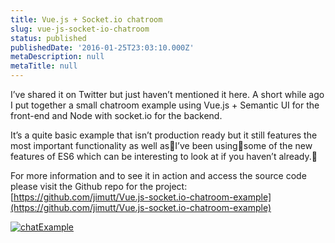 ```yaml
---
title: Vue.js + Socket.io chatroom
slug: vue-js-socket-io-chatroom
status: published
publishedDate: '2016-01-25T23:03:10.000Z'
metaDescription: null
metaTitle: null
---
```


I’ve shared it on Twitter but just haven’t mentioned it here. A short while ago I put together a small chatroom example using Vue.js + Semantic UI for the front-end and Node with socket.io for the backend.

It’s a quite basic example that isn’t production ready but it still features the most important functionality as well asI’ve been usingsome of the new features of ES6 which can be interesting to look at if you haven’t already.

For more information and to see it in action and access the source code please visit the Github repo for the project: [https://github.com/jimutt/Vue.js-socket.io-chatroom-example](https://github.com/jimutt/Vue.js-socket.io-chatroom-example)

[![chatExample](http://jimmyutterstrom.com/wp-content/uploads/2016/01/chatExample.png)](http://jimmyutterstrom.com/wp-content/uploads/2016/01/chatExample.png)


